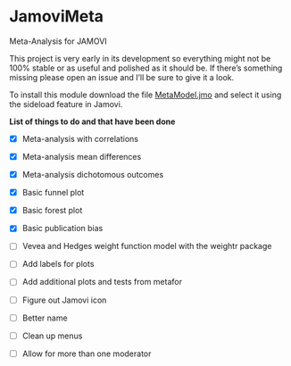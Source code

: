# JamoviMeta
Meta-Analysis for JAMOVI

This project is very early in its development so everything might not be 100% stable or as useful and polished as it should be. If there’s something missing please open an issue and I’ll be sure to give it a look. 

To install this module download the file [MetaModel.jmo](https://github.com/kylehamilton/JamoviMeta/raw/master/MetaModel.jmo) and select it using the sideload feature in Jamovi.

**List of things to do and that have been done**
- [x] Meta-analysis with correlations 
- [x] Meta-analysis mean differences
- [x] Meta-analysis dichotomous outcomes
- [x] Basic funnel plot
- [x] Basic forest plot
- [x] Basic publication bias
- [ ] Vevea and Hedges weight function model with the weightr package
- [ ] Add labels for plots
- [ ] Add additional plots and tests from metafor
- [ ] Figure out Jamovi icon
- [ ] Better name
- [ ] Clean up menus
- [ ] Allow for more than one moderator

